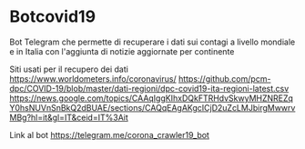 # Botcovid19
Bot Telegram che permette di recuperare i dati sui contagi a livello mondiale e in Italia con l'aggiunta di notizie aggiornate per continente

Siti usati per il recupero dei dati
https://www.worldometers.info/coronavirus/
https://github.com/pcm-dpc/COVID-19/blob/master/dati-regioni/dpc-covid19-ita-regioni-latest.csv
https://news.google.com/topics/CAAqIggKIhxDQkFTRHdvSkwyMHZNREZqY0hsNUVnSnBkQ2dBUAE/sections/CAQqEAgAKgcICjD2uZcLMJbirgMwwrvMBg?hl=it&gl=IT&ceid=IT%3Ait

Link al bot
https://telegram.me/corona_crawler19_bot
